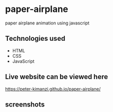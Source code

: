 # paper-airplane

paper airplane animation using javascript

## Technologies used
* HTML
* CSS
* JavaScript

## Live website can be viewed here

https://peter-kimanzi.github.io/paper-airplane/

## screenshots
